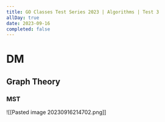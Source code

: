 ```yaml
---
title: GO Classes Test Series 2023 | Algorithms | Test 3
allDay: true
date: 2023-09-16
completed: false
---
```

# DM
## Graph Theory
### MST
![[Pasted image 20230916214702.png]]


